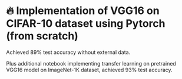 # 🔥 Implementation of VGG16 on CIFAR-10 dataset using Pytorch (from scratch)
Achieved 89% test accuracy without external data.

Plus additional notebook implementing transfer learning on pretrained VGG16 model on ImageNet-1K dataset, achieved 93% test accuracy.



